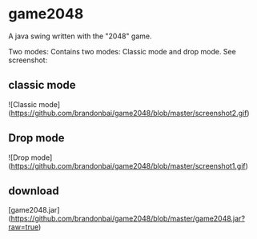 # game2048
A java swing written with the "2048" game.

Two modes:
Contains two modes: Classic mode and drop mode. See screenshot:

## classic mode

![Classic mode] (https://github.com/brandonbai/game2048/blob/master/screenshot2.gif)

## Drop mode

![Drop mode] (https://github.com/brandonbai/game2048/blob/master/screenshot1.gif)

## download

[game2048.jar] (https://github.com/brandonbai/game2048/blob/master/game2048.jar?raw=true)
